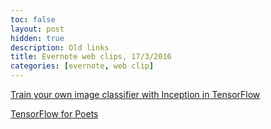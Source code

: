 ```yaml
---
toc: false
layout: post
hidden: true
description: Old links
title: Evernote web clips, 17/3/2016
categories: [evernote, web clip]
---
```


[Train your own image classifier with Inception in TensorFlow](http://googleresearch.blogspot.com/2016/03/train-your-own-image-classifier-with.html)

[TensorFlow for Poets](http://petewarden.com/2016/02/28/tensorflow-for-poets/)

